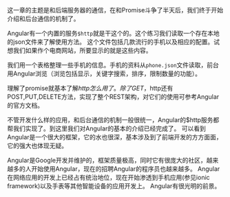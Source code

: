 这一章的主题是和后端服务器的通信，在和Promise斗争了半天后，我们终于开始介绍和后台通信的机制了。

Angular有一个内置的服务```$http```就是干这个的。这个练习我们读取一个存在本地的json文件来了解使用方法。
这个文件包括几款流行的手机以及相应的配置。试想我们如果作个电商网站，所要显示的就是这些内容。

我们用一个表格整理一些手机的信息。手机的资料从```phone.json```文件读取，前台用Angular浏览（浏览包括显示，关键字搜索，排序，限制数量的功能）。

理解了promise就基本了解$http怎么用了。除了GET，$http还有POST,PUT,DELETE方法，实现了整个REST架构，对它们的使用可参考Angular的官方文档。

不管开发什么样的应用，和后台通信的机制一般很统一，Angular的$http服务都帮我们实现了。到这里我们对Angular的基本的介绍已经完成了。
可以看到Angular是一个很大的框架，它的水也很深，基本涉及到了前端开发的方方面面，它的强大也体现无疑。

Angular是Google开发并维护的，框架质量极高，同时它有很庞大的社区，越来越多的人开始使用Angular，现在的招聘Angular的程序员也越来越多。
Angular在网络应用的开发上已经占有统治地位，现在开始渗透到手机应用(参见ionic framework)以及手表等其他智能设备的应用开发上。
Angular有很光明的前景。